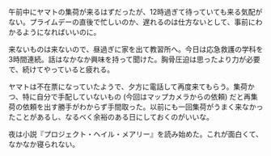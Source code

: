 午前中にヤマトの集荷が来るはずだったが、12時過ぎて待っていても来る気配がない。プライムデーの直後で忙しいのか、遅れるのは仕方ないとして、事前にわかるようになればいいのに。

来ないものは来ないので、昼過ぎに家を出て教習所へ。今日は応急救護の学科を3時間連続。話はなかなか興味を持って聞けた。胸骨圧迫は思ったより力が必要で、続けてやっていると疲れる。

ヤマトは不在票になっていたようで、夕方に電話して再度来てもらう。集荷かつ、特に自分で手配していないもの (今回はマップカメラからの依頼) だと再集荷の依頼を出す勝手がわからず手間取った。以前にも一回集荷がうまく来なかったことがあるし、なるべく余裕のある日にしておくのがいいな。

夜は小説『プロジェクト・ヘイル・メアリー』を読み始めた。これが面白くて、なかなか寝られない。
